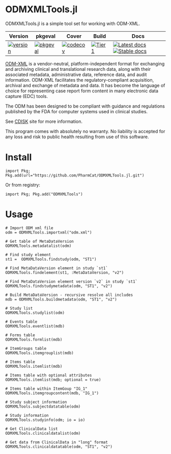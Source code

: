 # ODMXMLTools.jl

ODMXMLTools.jl is a simple tool set for working with ODM-XML.

| Version | pkgeval | Cover | Build | Docs |
|--------|-------|-------|-------|------|
|[![version](https://juliahub.com/docs/ODMXMLTools/version.svg)](https://docs.juliahub.com/ODMXMLTools/stbAr)|[![pkgeval](https://juliahub.com/docs/ODMXMLTools/pkgeval.svg)](https://docs.juliahub.com/ODMXMLTools/stbAr)|[![codecov](https://codecov.io/gh/PharmCat/ODMXMLTools.jl/branch/main/graph/badge.svg?token=3DksoMcfzh)](https://codecov.io/gh/PharmCat/ODMXMLTools.jl)| [![Tier 1](https://github.com/PharmCat/ODMXMLTools.jl/actions/workflows/Tier1.yml/badge.svg)](https://github.com/PharmCat/ODMXMLTools.jl/actions/workflows/Tier1.yml) | [![Latest docs](https://img.shields.io/badge/docs-latest-blue.svg)](https://pharmcat.github.io/ODMXMLTools.jl/dev/) [![Stable docs](https://img.shields.io/badge/docs-stable-blue.svg)](https://pharmcat.github.io/ODMXMLTools.jl/stable/)|

[ODM-XML](https://www.cdisc.org/standards/data-exchange/odm) is a vendor-neutral, platform-independent format for exchanging and archiving clinical and translational research data, along with their associated metadata, administrative data, reference data, and audit information. ODM-XML facilitates the regulatory-compliant acquisition, archival and exchange of metadata and data. It has become the language of choice for representing case report form content in many electronic data capture (EDC) tools.

The ODM has been designed to be compliant with guidance and regulations published by the FDA for computer systems used in clinical studies.

See [CDISK](https://www.cdisc.org/) site for more information.

This program comes with absolutely no warranty. No liability is accepted for any loss and risk to public health resulting from use of this software.

# Install

```
import Pkg; Pkg.add(url="https://github.com/PharmCat/ODMXMLTools.jl.git")
```

Or from registry:

```
import Pkg; Pkg.add("ODMXMLTools")
```

# Usage

```
# Import ODM xml file
odm = ODMXMLTools.importxml("odm.xml")

# Get table of MetaDataVersion
ODMXMLTools.metadatalist(odm)

# Find study element
st1 =  ODMXMLTools.findstudy(odm, "ST1")

# Find MetaDataVersion element in study `st1`
ODMXMLTools.findelement(st1, :MetaDataVersion, "v2")

# Find MetaDataVersion element version `v2` in study `st1`
ODMXMLTools.findstudymetadata(odm, "ST1", "v2")

# Build MetaDataVersion - recursive resolve all includes
mdb = ODMXMLTools.buildmetadata(odm, "ST1", "v2")

# Study list
ODMXMLTools.studylist(odm)

# Events table
ODMXMLTools.eventlist(mdb)

# Forms table
ODMXMLTools.formlist(mdb)

# ItemGroups table
ODMXMLTools.itemgrouplist(mdb)

# Items table
ODMXMLTools.itemlist(mdb)

# Items table with optional attributes
ODMXMLTools.itemlist(mdb; optional = true)

# Items table within ItemGoup "IG_1"
ODMXMLTools.itemgroupcontent(mdb, "IG_1")

# Study subject information
ODMXMLTools.subjectdatatable(odm)

# Study information
ODMXMLTools.studyinfo(odm; io = io)

# Get ClinicalData list
ODMXMLTools.clinicaldatalist(odm)

# Get data from ClinicalData in "long" format
ODMXMLTools.clinicaldatatable(odm, "ST1", "v2")
```

